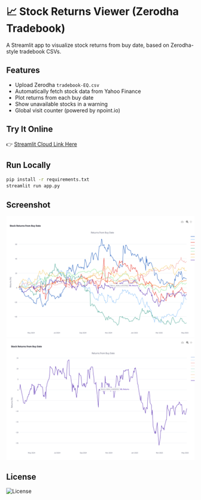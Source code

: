 # 📈 Stock Returns Viewer (Zerodha Tradebook)

A Streamlit app to visualize stock returns from buy date, based on Zerodha-style tradebook CSVs.

## Features

- Upload Zerodha `tradebook-EQ.csv`
- Automatically fetch stock data from Yahoo Finance
- Plot returns from each buy date
- Show unavailable stocks in a warning
- Global visit counter (powered by npoint.io)

## Try It Online

👉 [Streamlit Cloud Link Here](https://share.streamlit.io/...)

## Run Locally

```bash
pip install -r requirements.txt
streamlit run app.py
```

## Screenshot

![Screenshot](screenshot1.png)
![Screenshot](screenshot2.png)


## License
![License](https://img.shields.io/badge/license-GPL%20v3-blue)

